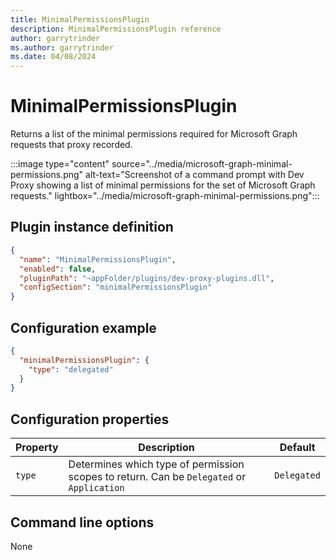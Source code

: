 ```yaml
---
title: MinimalPermissionsPlugin
description: MinimalPermissionsPlugin reference
author: garrytrinder
ms.author: garrytrinder
ms.date: 04/08/2024
---
```


# MinimalPermissionsPlugin

Returns a list of the minimal permissions required for Microsoft Graph requests that proxy recorded.

:::image type="content" source="../media/microsoft-graph-minimal-permissions.png" alt-text="Screenshot of a command prompt with Dev Proxy showing a list of minimal permissions for the set of Microsoft Graph requests." lightbox="../media/microsoft-graph-minimal-permissions.png":::

## Plugin instance definition

```json
{
  "name": "MinimalPermissionsPlugin",
  "enabled": false,
  "pluginPath": "~appFolder/plugins/dev-proxy-plugins.dll",
  "configSection": "minimalPermissionsPlugin"
}
```

## Configuration example

```json
{
  "minimalPermissionsPlugin": {
    "type": "delegated"
  }
}
```

## Configuration properties

| Property | Description | Default |
|----------|-------------|:-------:|
| `type` | Determines which type of permission scopes to return. Can be `Delegated` or `Application` | `Delegated` |

## Command line options

None
